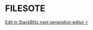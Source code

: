 # FILESOTE

[Edit in StackBlitz next generation editor ⚡️](https://stackblitz.com/~/github.com/yedekho/FILESOTE)